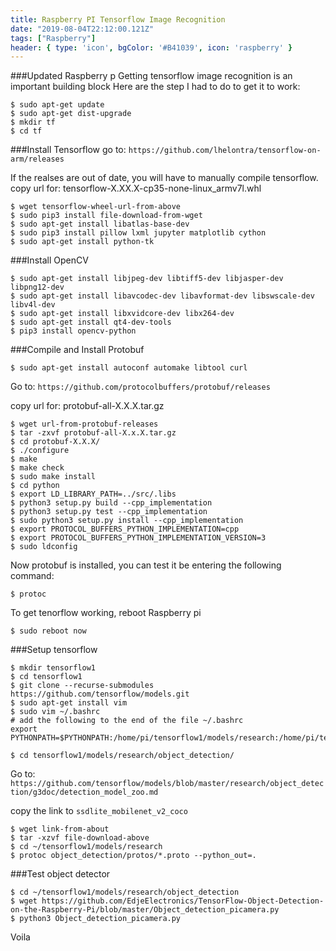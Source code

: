 ```yaml
---
title: Raspberry PI Tensorflow Image Recognition
date: "2019-08-04T22:12:00.121Z"
tags: ["Raspberry"]
header: { type: 'icon', bgColor: '#B41039', icon: 'raspberry' }
---
```


###Updated Raspberry p
Getting tensorflow image recognition is an important building block
Here are the step I had to do to get it to work:
```
$ sudo apt-get update
$ sudo apt-get dist-upgrade
$ mkdir tf
$ cd tf
```

###Install Tensorflow
go to:
`https://github.com/lhelontra/tensorflow-on-arm/releases`

If the realses are out of date, you will have to manually compile tensorflow.
copy url for:
tensorflow-X.XX.X-cp35-none-linux_armv7l.whl

```
$ wget tensorflow-wheel-url-from-above
$ sudo pip3 install file-download-from-wget
$ sudo apt-get install libatlas-base-dev
$ sudo pip3 install pillow lxml jupyter matplotlib cython
$ sudo apt-get install python-tk
```

###Install OpenCV
```
$ sudo apt-get install libjpeg-dev libtiff5-dev libjasper-dev libpng12-dev
$ sudo apt-get install libavcodec-dev libavformat-dev libswscale-dev libv4l-dev
$ sudo apt-get install libxvidcore-dev libx264-dev
$ sudo apt-get install qt4-dev-tools
$ pip3 install opencv-python
```

###Compile and Install Protobuf
```
$ sudo apt-get install autoconf automake libtool curl
```

Go to:
`https://github.com/protocolbuffers/protobuf/releases`

copy url for:
protobuf-all-X.X.X.tar.gz

```
$ wget url-from-protobuf-releases
$ tar -zxvf protobuf-all-X.x.X.tar.gz
$ cd protobuf-X.X.X/
$ ./configure
$ make
$ make check
$ sudo make install
$ cd python
$ export LD_LIBRARY_PATH=../src/.libs
$ python3 setup.py build --cpp_implementation
$ python3 setup.py test --cpp_implementation
$ sudo python3 setup.py install --cpp_implementation
$ export PROTOCOL_BUFFERS_PYTHON_IMPLEMENTATION=cpp
$ export PROTOCOL_BUFFERS_PYTHON_IMPLEMENTATION_VERSION=3
$ sudo ldconfig
```

Now protobuf is installed, you can test it be entering the following command:
```
$ protoc
```

To get tenorflow working, reboot Raspberry pi
```
$ sudo reboot now
```

###Setup tensorflow
```
$ mkdir tensorflow1
$ cd tensorflow1
$ git clone --recurse-submodules https://github.com/tensorflow/models.git
$ sudo apt-get install vim
$ sudo vim ~/.bashrc
# add the following to the end of the file ~/.bashrc
export PYTHONPATH=$PYTHONPATH:/home/pi/tensorflow1/models/research:/home/pi/tensorflow1/models/research/slim
```

```
$ cd tensorflow1/models/research/object_detection/
```

Go to: `https://github.com/tensorflow/models/blob/master/research/object_detection/g3doc/detection_model_zoo.md`

copy the link to `ssdlite_mobilenet_v2_coco`

```
$ wget link-from-about
$ tar -xzvf file-download-above
$ cd ~/tensorflow1/models/research
$ protoc object_detection/protos/*.proto --python_out=.
```

###Test object detector
```
$ cd ~/tensorflow1/models/research/object_detection
$ wget https://github.com/EdjeElectronics/TensorFlow-Object-Detection-on-the-Raspberry-Pi/blob/master/Object_detection_picamera.py
$ python3 Object_detection_picamera.py
```

Voila
